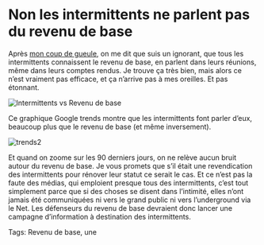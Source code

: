 # Non les intermittents ne parlent pas du revenu de base

Après [mon coup de gueule](http://blog.tcrouzet.com/2014/06/13/crise-des-intermittents-une-belle-opportunite/), on me dit que suis un ignorant, que tous les intermittents connaissent le revenu de base, en parlent dans leurs réunions, même dans leurs comptes rendus. Je trouve ça très bien, mais alors ce n’est vraiment pas efficace, et ça n’arrive pas à mes oreilles. Et pas étonnant.

![Intermittents vs Revenu de base](http://blog.tcrouzet.comhttps://tcrouzet.com/images_tc/2014/06/trends1-600x338.png)

Ce graphique Google trends montre que les intermittents font parler d’eux, beaucoup plus que le revenu de base (et même inversement).

![trends2](http://blog.tcrouzet.comhttps://tcrouzet.com/images_tc/2014/06/trends2-600x363.png)

Et quand on zoome sur les 90 derniers jours, on ne relève aucun bruit autour du revenu de base. Je vous promets que s’il était une revendication des intermittents pour rénover leur statut ce serait le cas. Et ce n’est pas la faute des médias, qui emploient presque tous des intermittents, c’est tout simplement parce que si des choses se disent dans l’intimité, elles n’ont jamais été communiquées ni vers le grand public ni vers l’underground via le Net. Les défenseurs du revenu de base devraient donc lancer une campagne d’information à destination des intermittents.

Tags: Revenu de base, une
